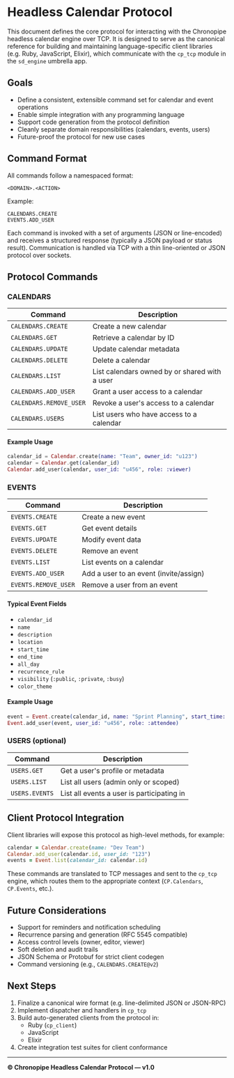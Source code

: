 # Headless Calendar Protocol

This document defines the core protocol for interacting with the Chronopipe headless calendar engine over TCP. It is designed to serve as the canonical reference for building and maintaining language-specific client libraries (e.g. Ruby, JavaScript, Elixir), which communicate with the `cp_tcp` module in the `sd_engine` umbrella app.

## Goals

- Define a consistent, extensible command set for calendar and event operations
- Enable simple integration with any programming language
- Support code generation from the protocol definition
- Cleanly separate domain responsibilities (calendars, events, users)
- Future-proof the protocol for new use cases

## Command Format

All commands follow a namespaced format:

```
<DOMAIN>.<ACTION>
```

Example:

```
CALENDARS.CREATE
EVENTS.ADD_USER
```

Each command is invoked with a set of arguments (JSON or line-encoded) and receives a structured response (typically a JSON payload or status result). Communication is handled via TCP with a thin line-oriented or JSON protocol over sockets.

## Protocol Commands

### CALENDARS

| Command                 | Description                                   |
| ----------------------- | --------------------------------------------- |
| `CALENDARS.CREATE`      | Create a new calendar                         |
| `CALENDARS.GET`         | Retrieve a calendar by ID                     |
| `CALENDARS.UPDATE`      | Update calendar metadata                      |
| `CALENDARS.DELETE`      | Delete a calendar                             |
| `CALENDARS.LIST`        | List calendars owned by or shared with a user |
| `CALENDARS.ADD_USER`    | Grant a user access to a calendar             |
| `CALENDARS.REMOVE_USER` | Revoke a user's access to a calendar          |
| `CALENDARS.USERS`       | List users who have access to a calendar      |

#### Example Usage

```elixir
calendar_id = Calendar.create(name: "Team", owner_id: "u123")
calendar = Calendar.get(calendar_id)
Calendar.add_user(calendar, user_id: "u456", role: :viewer)
```

### EVENTS

| Command              | Description                            |
| -------------------- | -------------------------------------- |
| `EVENTS.CREATE`      | Create a new event                     |
| `EVENTS.GET`         | Get event details                      |
| `EVENTS.UPDATE`      | Modify event data                      |
| `EVENTS.DELETE`      | Remove an event                        |
| `EVENTS.LIST`        | List events on a calendar              |
| `EVENTS.ADD_USER`    | Add a user to an event (invite/assign) |
| `EVENTS.REMOVE_USER` | Remove a user from an event            |

#### Typical Event Fields

- `calendar_id`
- `name`
- `description`
- `location`
- `start_time`
- `end_time`
- `all_day`
- `recurrence_rule`
- `visibility` (`:public`, `:private`, `:busy`)
- `color_theme`

#### Example Usage

```elixir
event = Event.create(calendar_id, name: "Sprint Planning", start_time: ...)
Event.add_user(event, user_id: "u456", role: :attendee)
```

### USERS (optional)

| Command        | Description                                |
| -------------- | ------------------------------------------ |
| `USERS.GET`    | Get a user's profile or metadata           |
| `USERS.LIST`   | List all users (admin only or scoped)      |
| `USERS.EVENTS` | List all events a user is participating in |

## Client Protocol Integration

Client libraries will expose this protocol as high-level methods, for example:

```ruby
calendar = Calendar.create(name: "Dev Team")
Calendar.add_user(calendar.id, user_id: "123")
events = Event.list(calendar_id: calendar.id)
```

These commands are translated to TCP messages and sent to the `cp_tcp` engine, which routes them to the appropriate context (`CP.Calendars`, `CP.Events`, etc.).

## Future Considerations

- Support for reminders and notification scheduling
- Recurrence parsing and generation (RFC 5545 compatible)
- Access control levels (owner, editor, viewer)
- Soft deletion and audit trails
- JSON Schema or Protobuf for strict client codegen
- Command versioning (e.g., `CALENDARS.CREATE@v2`)

## Next Steps

1. Finalize a canonical wire format (e.g. line-delimited JSON or JSON-RPC)
2. Implement dispatcher and handlers in `cp_tcp`
3. Build auto-generated clients from the protocol in:
   - Ruby (`cp_client`)
   - JavaScript
   - Elixir
4. Create integration test suites for client conformance

---

**© Chronopipe Headless Calendar Protocol — v1.0**